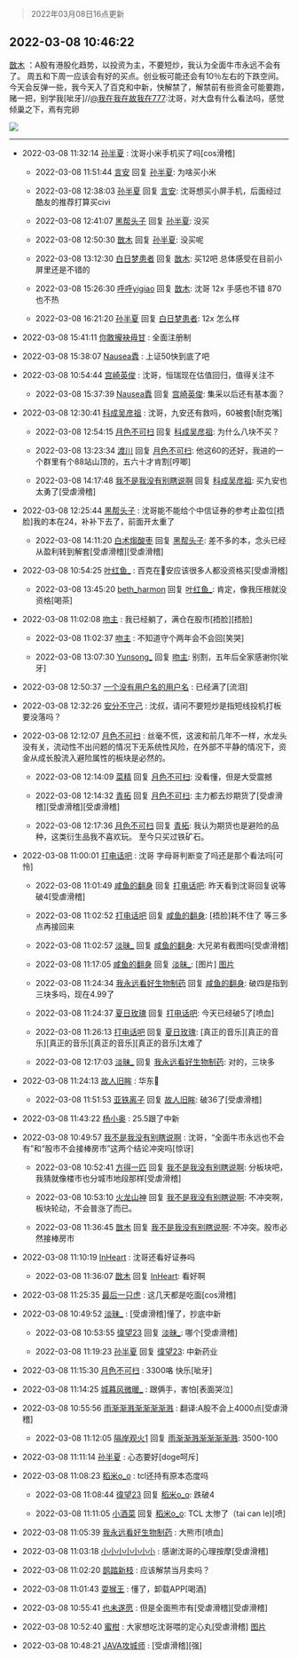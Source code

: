 > 2022年03月08日16点更新
<link rel="stylesheet" href="https://cdn.jsdelivr.net/gh/taotie6/sampleJSON@main/css/photo_show.css">
<meta name="referrer" content="no-referrer" />


 ## 2022-03-08 10:46:22 

 [㪚木](https://www.coolapk.com/feed/34087604?shareKey=Y2I2NGE3OTRjNmUyNjIyNmM2ZmQ~) ：A股有港股化趋势，以投资为主，不要短炒，我认为全面牛市永远不会有了。
周五和下周一应该会有好的买点。创业板可能还会有10％左右的下跌空间。
今天会反弹一些，我今天入了百克和中新，快解禁了，解禁前有些资金可能要跑，赌一把，别学我[呲牙]//<a class="feed-link-uname" href="/u/我在我在故我在777">@我在我在故我在777</a>:沈哥<!--break-->，对大盘有什么看法吗，感觉倾巢之下，焉有完卵 

<div class="album">
<img class="img-item" src="http://image.coolapk.com/feed/2019/0507/23/1081091_4510_532@400x225.gif" />
</div>

 ------- 

- 2022-03-08 11:32:14 [孙半夏](uid=1851173) : 沈哥小米手机买了吗[cos滑稽] 

    - 2022-03-08 11:51:44 [言安](uid=2043658) 回复 [孙半夏](uid=1851173): 为啥买小米 

    - 2022-03-08 12:38:03 [孙半夏](uid=1851173) 回复 [言安](uid=2043658): 沈哥想买小屏手机，后面经过酷友的推荐打算买civi 

    - 2022-03-08 12:41:07 [黑帮头子](uid=2838832) 回复 [孙半夏](uid=1851173): 没买 

    - 2022-03-08 12:50:30 [㪚木](uid=1081091) 回复 [孙半夏](uid=1851173): 没买呢 

    - 2022-03-08 13:12:30 [白日梦患者](uid=533502) 回复 [㪚木](uid=1081091): 买12吧 总体感受在目前小屏里还是不错的 

    - 2022-03-08 15:26:30 [呼呼yigiao](uid=3884903) 回复 [㪚木](uid=1081091): 沈哥 12x  手感也不错 870也不热 

    - 2022-03-08 16:21:20 [孙半夏](uid=1851173) 回复 [白日梦患者](uid=533502): 12x 怎么样 

- 2022-03-08 15:41:11 [你敢攏袂毋甘](uid=1956455) : 全面注册制 

- 2022-03-08 15:38:07 [Nausea蠹](uid=669027) : 上证50快到底了吧 

- 2022-03-08 10:54:44 [宫崎英俊](uid=528824) : 沈哥，恒瑞现在估值回归，值得关注不 

    - 2022-03-08 15:37:39 [Nausea蠹](uid=669027) 回复 [宫崎英俊](uid=528824): 集采以后还有基本面？ 

- 2022-03-08 12:30:41 [科成吴彦祖](uid=1529625) : 沈哥，九安还有救吗，60被套[t耐克嘴] 

    - 2022-03-08 12:54:15 [月色不可扫](uid=3639201) 回复 [科成吴彦祖](uid=1529625): 为什么八块不买？ 

    - 2022-03-08 13:23:34 [渡川](uid=1200012) 回复 [月色不可扫](uid=3639201): 他这60的还好，我进的一个群里有个88站山顶的，五六十才肯割[哼唧] 

    - 2022-03-08 14:17:48 [我不是我没有别瞎说啊](uid=2231912) 回复 [科成吴彦祖](uid=1529625): 买九安也太勇了[受虐滑稽] 

- 2022-03-08 12:25:44 [黑帮头子](uid=2838832) : 沈哥能不能给个中信证券的参考止盈位[捂脸]我的本在24，补补下去了，前面开太重了 

    - 2022-03-08 14:11:20 [白术煼酸枣](uid=8303609) 回复 [黑帮头子](uid=2838832): 差不多的本，念头已经从盈利转到解套[受虐滑稽][受虐滑稽] 

- 2022-03-08 10:54:25 [叶红鱼_](uid=728808) : 百克在🐔安应该很多人都没资格买[受虐滑稽] 

    - 2022-03-08 13:45:20 [beth_harmon](uid=5239950) 回复 [叶红鱼_](uid=728808): 肯定，像我压根就没资格[喝茶] 

- 2022-03-08 11:02:08 [吻主](uid=2819416) : 我已经躺了，满仓在股市[捂脸][捂脸] 

    - 2022-03-08 11:02:37 [吻主](uid=2819416) : 不知道守个两年会不会回[笑哭] 

    - 2022-03-08 13:07:30 [Yunsong_](uid=1059791) 回复 [吻主](uid=2819416): 别割，五年后全家感谢你[呲牙] 

- 2022-03-08 12:50:37 [一个没有用户名的用户名](uid=1314924) : 已经满了[流泪] 

- 2022-03-08 12:32:26 [安分不守己](uid=708582) : 沈叔，请问不要短炒是指短线投机打板要没落吗？ 

- 2022-03-08 12:12:07 [月色不可扫](uid=3639201) : 丝毫不慌，这波和前几年不一样，水龙头没有关，流动性不出问题的情况下无系统性风险，在外部不平静的情况下，资金从成长股流入避险属性的板块是必然的。 

    - 2022-03-08 12:14:09 [菜精](uid=2075001) 回复 [月色不可扫](uid=3639201): 没看懂，但是大受震撼 

    - 2022-03-08 12:14:32 [青拓](uid=1255788) 回复 [月色不可扫](uid=3639201): 主力都去炒期货了[受虐滑稽][受虐滑稽][受虐滑稽] 

    - 2022-03-08 12:17:36 [月色不可扫](uid=3639201) 回复 [青拓](uid=1255788): 我认为期货也是避险的品种，这类衍生品我不喜欢玩。 至今只买过铁矿石。 

- 2022-03-08 11:00:01 [打电话吧](uid=1906112) : 沈哥 字母哥判断变了吗还是那个看法吗[可怜] 

    - 2022-03-08 11:01:49 [咸鱼的翻身](uid=3945270) 回复 [打电话吧](uid=1906112): 昨天看到沈哥回复说等破4[受虐滑稽] 

    - 2022-03-08 11:02:52 [打电话吧](uid=1906112) 回复 [咸鱼的翻身](uid=3945270): [捂脸]耗不住了 等三多点再接回来 

    - 2022-03-08 11:02:57 [淡昧_](uid=1559932) 回复 [咸鱼的翻身](uid=3945270): 大兄弟有截图吗[受虐滑稽] 

    - 2022-03-08 11:17:05 [咸鱼的翻身](uid=3945270) 回复 [淡昧_](uid=1559932): [图片] [图片](http://image.coolapk.com/feed/2022/0308/11/3945270_dcc40378_9424_0627_805@1080x2400.jpeg)

    - 2022-03-08 11:24:34 [我永远看好生物制药](uid=3331493) 回复 [咸鱼的翻身](uid=3945270): 破四是指到三块多吗，现在4.99了 

    - 2022-03-08 11:24:37 [夏日玫瑰](uid=2468258) 回复 [打电话吧](uid=1906112): 今天已经破5了[喷血] 

    - 2022-03-08 11:26:13 [打电话吧](uid=1906112) 回复 [夏日玫瑰](uid=2468258): [真正的音乐][真正的音乐][真正的音乐][真正的音乐][真正的音乐]太难了 

    - 2022-03-08 12:17:03 [淡昧_](uid=1559932) 回复 [我永远看好生物制药](uid=3331493): 对的，三块多 

- 2022-03-08 11:24:13 [故人旧眸](uid=5481001) : 华东🛫 

    - 2022-03-08 11:51:53 [亚铁离子](uid=2220712) 回复 [故人旧眸](uid=5481001): 破36了[受虐滑稽] 

- 2022-03-08 11:43:22 [杨小奥](uid=771111) : 25.5跟了中新 

- 2022-03-08 10:49:57 [我不是我没有别瞎说啊](uid=2231912) : 沈哥，“全面牛市永远也不会有”和“股市不会接棒房市”这两个结论冲突吗[惊讶] 

    - 2022-03-08 10:52:41 [方得一匹](uid=1818310) 回复 [我不是我没有别瞎说啊](uid=2231912): 分板块吧，我猜就像楼市也分城市地段那样[受虐滑稽] 

    - 2022-03-08 10:53:10 [火龙山神](uid=1976476) 回复 [我不是我没有别瞎说啊](uid=2231912): 不冲突啊，板块轮动，不会普涨了而已。 

    - 2022-03-08 11:36:45 [㪚木](uid=1081091) 回复 [我不是我没有别瞎说啊](uid=2231912): 不冲突。股市必然接棒房市 

- 2022-03-08 11:10:19 [InHeart](uid=1352482) : 沈哥还看好证券吗 

    - 2022-03-08 11:36:07 [㪚木](uid=1081091) 回复 [InHeart](uid=1352482): 看好啊 

- 2022-03-08 11:25:35 [最后一只虎](uid=2907590) : 这几天都是吃面[cos滑稽] 

- 2022-03-08 10:49:52 [淡昧_](uid=1559932) : [受虐滑稽]懂了，抄底中新 

    - 2022-03-08 10:53:55 [徫望23](uid=3046277) 回复 [淡昧_](uid=1559932): 哪个[受虐滑稽] 

    - 2022-03-08 11:19:23 [孙半夏](uid=1851173) 回复 [徫望23](uid=3046277): 中新药业 

- 2022-03-08 11:15:30 [月色不可扫](uid=3639201) : 3300咯 快乐[呲牙] 

- 2022-03-08 11:14:25 [城暮风微暖_](uid=4146611) : 跟俩手，害怕[表面哭泣] 

- 2022-03-08 10:55:56 [雨渐渐溅渐渐渐渐溅](uid=2384512) : 翻译:A股不会上4000点[受虐滑稽] 

    - 2022-03-08 11:12:05 [隔岸观火1](uid=1428246) 回复 [雨渐渐溅渐渐渐渐溅](uid=2384512): 3500-100 

- 2022-03-08 11:11:14 [孙半夏](uid=1851173) : 心态要好[doge呵斥] 

- 2022-03-08 11:08:23 [稻米o_o](uid=1827990) : tcl还持有原本态度吗 

    - 2022-03-08 11:08:44 [徫望23](uid=3046277) 回复 [稻米o_o](uid=1827990): 跌破4 

    - 2022-03-08 11:11:05 [小酒菜](uid=6465855) 回复 [稻米o_o](uid=1827990): TCL 太惨了（tai can le)[喷] 

- 2022-03-08 11:05:39 [我永远看好生物制药](uid=3331493) : 大熊市[喷血] 

- 2022-03-08 11:03:18 [小小小小小小小](uid=3014404) : 感谢沈哥的心理按摩[受虐滑稽] 

- 2022-03-08 11:02:20 [鹊踏新枝](uid=1835535) : 应该解禁当月卖吗？ 

- 2022-03-08 11:01:43 [耍猴王](uid=2055455) : 懂了，卸载APP[喝酒] 

- 2022-03-08 10:55:41 [也未遂愿](uid=3056500) : 但是全面熊市有[受虐滑稽][受虐滑稽] 

- 2022-03-08 10:52:40 [蜜柑](uid=1097842) : 大家想吃沈哥喂的定心丸[受虐滑稽] [图片](http://image.coolapk.com/feed/2022/0308/10/1097842_35428d92_7959_6068_186@274x154.gif)

- 2022-03-08 10:48:21 [JAVA攻城师](uid=1305871) : [受虐滑稽][强] 

